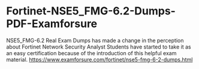# Fortinet-NSE5_FMG-6.2-Dumps-PDF-Examforsure
NSE5_FMG-6.2 Real Exam Dumps has made a change in the perception about Fortinet Network Security Analyst Students have started to take it as an easy certification because of the introduction of this helpful exam material.  https://www.examforsure.com/fortinet/nse5-fmg-6-2-dumps.html
